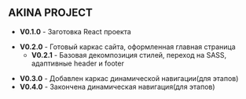 ## AKINA PROJECT
- **V0.1.0** - Заготовка React проекта  
+ **V0.2.0** - Готовый каркас сайта, оформленная главная страница  
  + **V0.2.1** - Базовая декомпозиция стилей, переход на SASS, адаптивные header и footer
- **V0.3.0** - Добавлен каркас динамической навигации(для этапов) 
- **V0.4.0** - Закончена динамическая навигация(для этапов)
